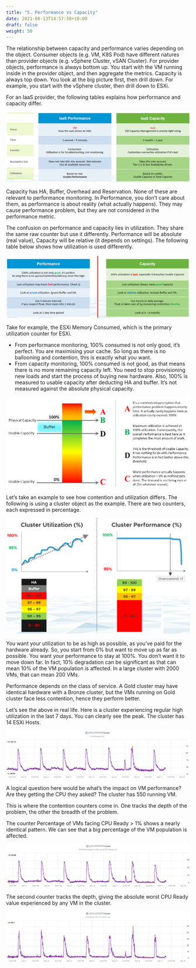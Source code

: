 ```yaml
---
title: "5. Performance vs Capacity"
date: 2021-06-13T14:57:50+10:00
draft: false
weight: 50
---
```


The relationship between capacity and performance varies depending on the object. Consumer objects (e.g. VM, K8S Pod) have different natures than provider objects (e.g. vSphere Cluster, vSAN Cluster). For provider objects, performance is always bottom up. You start with the VM running inside in the provider object, and then aggregate the metrics. Capacity is always top down. You look at the big picture first, then drill down. For example, you start with the vSphere cluster, then drill down to ESXi.

For an IaaS provider, the following tables explains how performance and capacity differ.

![](1.2.5-fig-1.png)

Capacity has HA, Buffer, Overhead and Reservation. None of these are relevant to performance monitoring. In Performance, you don’t care about them, as performance is about reality (what actually happens). They may cause performance problem, but they are not considered in the performance metric. 

The confusion on performance and capacity lies in utilization. They share the same raw counter but use it differently. Performance will be absolute (real value), Capacity will be relative (it depends on settings). The following table below shows how utilization is used differently.

![](1.2.5-fig-2.png)

Take for example, the ESXi Memory Consumed, which is the primary utilization counter for ESXi. 

- From performance monitoring, 100% consumed is not only good, it’s perfect. You are maximising your cache. So long as there is no ballooning and contention, this is exactly what you want. 
- From capacity monitoring, 100% consumed is not good, as that means there is no more remaining capacity left. You need to stop provisioning new loads and start the process of buying new hardware. Also, 100% is measured to usable capacity after deducting HA and buffer. It’s not measured against the absolute physical capacity. 

![](1.2.5-fig-3.png)

Let’s take an example to see how contention and utilization differs. The following is using a cluster object as the example. There are two counters, each expressed in percentage. 

![](1.2.5-fig-4.png)

You want your utilization to be as high as possible, as you’ve paid for the hardware already. So, you start from 0% but want to move up as far as possible. 
You want your performance to stay at 100%. You don’t want it to move down far. In fact, 10% degradation can be significant as that can mean 10% of the VM population is affected. In a large cluster with 2000 VMs, that can mean 200 VMs.

Performance depends on the class of service. A Gold cluster may have identical hardware with a Bronze cluster, but the VMs running on Gold cluster face less contention, hence they perform better.

Let’s see the above in real life. Here is a cluster experiencing regular high utilization in the last 7 days. You can clearly see the peak. The cluster has 14 ESXi Hosts.

![](1.2.5-fig-5.png)

A logical question here would be what’s the impact on VM performance? Are they getting the CPU they asked? The cluster has 550 running VM.

This is where the contention counters come in. One tracks the depth of the problem, the other the breadth of the problem. 

The counter Percentage of VMs facing CPU Ready > 1% shows a nearly identical pattern. We can see that a big percentage of the VM population is affected.

![](1.2.5-fig-6.png)

The second counter tracks the depth, giving the absolute worst CPU Ready value experienced by any VM in the cluster. 

![](1.2.5-fig-7.png)
